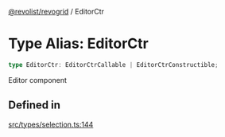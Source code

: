 [@revolist/revogrid](README.md) / EditorCtr

# Type Alias: EditorCtr

```ts
type EditorCtr: EditorCtrCallable | EditorCtrConstructible;
```

Editor component

## Defined in

[src/types/selection.ts:144](https://github.com/revolist/revogrid/blob/d69bb90753f30d16a898150d08ff61a1e2f66a39/src/types/selection.ts#L144)
